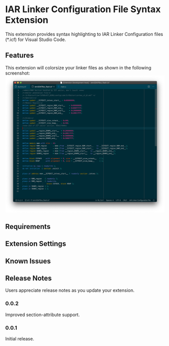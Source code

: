 # IAR Linker Configuration File Syntax Extension

This extension provides syntax highlighting to IAR Linker Configuration files
(*.icf) for Visual Studio Code.

## Features

This extension will colorsize your linker files as shown in the following screenshot:
![feature X](https://raw.githubusercontent.com/glegrain/vscode-icf-syntax/master/images/screenshot.png)

## Requirements


## Extension Settings


## Known Issues


## Release Notes

Users appreciate release notes as you update your extension.

### 0.0.2

Improved section-attribute support.

### 0.0.1

Initial release.
